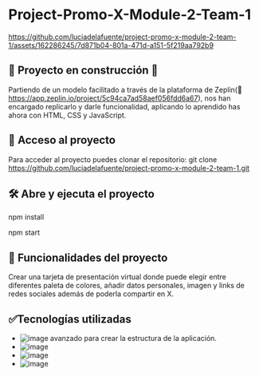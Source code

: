 # Project-Promo-X-Module-2-Team-1 

https://github.com/luciadelafuente/project-promo-x-module-2-team-1/assets/162286245/7d871b04-801a-471d-a151-5f219aa792b9

## 🚧 **Proyecto en construcción** 🚧

Partiendo de un modelo facilitado a través de la plataforma de Zeplin(🔗 https://app.zeplin.io/project/5c94ca7ad58aef056fdd6a67), nos han encargado replicarlo y darle funcionalidad, aplicando lo aprendido has ahora con HTML, CSS y JavaScript.

## 📁 **Acceso al proyecto**

Para acceder al proyecto puedes clonar el repositorio: git clone https://github.com/luciadelafuente/project-promo-x-module-2-team-1.git

## 🛠️ **Abre y ejecuta el proyecto**

npm install

npm start

## 🔨 **Funcionalidades del proyecto**

Crear una tarjeta de presentación virtual donde puede elegir entre diferentes paleta de colores, añadir datos personales, imagen y links de redes sociales además de poderla compartir en X.

## ✅**Tecnologías utilizadas**

  
 

- ![image](https://github.com/luciadelafuente/project-promo-x-module-2-team-1/assets/162286245/9f4280a4-c68e-4329-9d17-032d7c795822) avanzado para crear la estructura de la aplicación.
- ![image](https://github.com/luciadelafuente/project-promo-x-module-2-team-1/assets/162286245/425c71c8-9e17-485a-8ea0-fdbba2b73d19)
- ![image](https://github.com/luciadelafuente/project-promo-x-module-2-team-1/assets/162286245/ed3e197a-b248-4d3e-8d50-8dbf3f3a4dec)
- ![image](https://github.com/luciadelafuente/project-promo-x-module-2-team-1/assets/162286245/585c1c63-fbd4-40dd-bae0-88113d4b3162)

